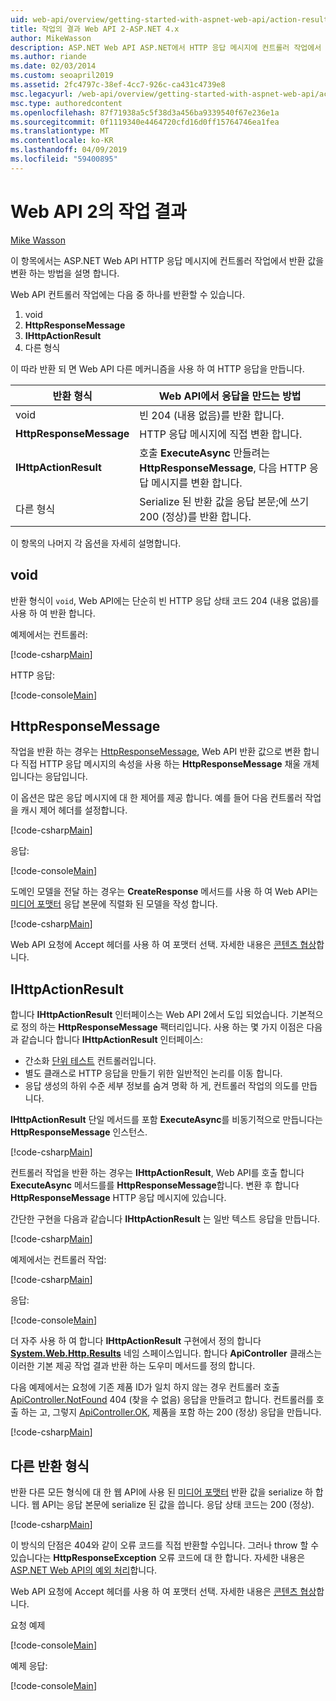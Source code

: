 ```yaml
---
uid: web-api/overview/getting-started-with-aspnet-web-api/action-results
title: 작업의 결과 Web API 2-ASP.NET 4.x
author: MikeWasson
description: ASP.NET Web API ASP.NET에서 HTTP 응답 메시지에 컨트롤러 작업에서 반환 값을 변환 하는 방법에 대해 설명 4.x 합니다.
ms.author: riande
ms.date: 02/03/2014
ms.custom: seoapril2019
ms.assetid: 2fc4797c-38ef-4cc7-926c-ca431c4739e8
msc.legacyurl: /web-api/overview/getting-started-with-aspnet-web-api/action-results
msc.type: authoredcontent
ms.openlocfilehash: 87f71938a5c5f38d3a456ba9339540f67e236e1a
ms.sourcegitcommit: 0f1119340e4464720cfd16d0ff15764746ea1fea
ms.translationtype: MT
ms.contentlocale: ko-KR
ms.lasthandoff: 04/09/2019
ms.locfileid: "59400895"
---
```

# <a name="action-results-in-web-api-2"></a>Web API 2의 작업 결과

[Mike Wasson](https://github.com/MikeWasson)

이 항목에서는 ASP.NET Web API HTTP 응답 메시지에 컨트롤러 작업에서 반환 값을 변환 하는 방법을 설명 합니다.

Web API 컨트롤러 작업에는 다음 중 하나를 반환할 수 있습니다.

1. void
2. **HttpResponseMessage**
3. **IHttpActionResult**
4. 다른 형식

이 따라 반환 되 면 Web API 다른 메커니즘을 사용 하 여 HTTP 응답을 만듭니다.

| 반환 형식 | Web API에서 응답을 만드는 방법 |
| --- | --- |
| void | 빈 204 (내용 없음)를 반환 합니다. |
| **HttpResponseMessage** | HTTP 응답 메시지에 직접 변환 합니다. |
| **IHttpActionResult** | 호출 **ExecuteAsync** 만들려는 **HttpResponseMessage**, 다음 HTTP 응답 메시지를 변환 합니다. |
| 다른 형식 | Serialize 된 반환 값을 응답 본문;에 쓰기 200 (정상)를 반환 합니다. |

이 항목의 나머지 각 옵션을 자세히 설명합니다.

## <a name="void"></a>void

반환 형식이 `void`, Web API에는 단순히 빈 HTTP 응답 상태 코드 204 (내용 없음)를 사용 하 여 반환 합니다.

예제에서는 컨트롤러:

[!code-csharp[Main](action-results/samples/sample1.cs)]

HTTP 응답:

[!code-console[Main](action-results/samples/sample2.cmd)]

## <a name="httpresponsemessage"></a>HttpResponseMessage

작업을 반환 하는 경우는 [HttpResponseMessage](https://msdn.microsoft.com/library/system.net.http.httpresponsemessage.aspx), Web API 반환 값으로 변환 합니다 직접 HTTP 응답 메시지의 속성을 사용 하는 **HttpResponseMessage** 채울 개체입니다는 응답입니다.

이 옵션은 많은 응답 메시지에 대 한 제어를 제공 합니다. 예를 들어 다음 컨트롤러 작업을 캐시 제어 헤더를 설정합니다.

[!code-csharp[Main](action-results/samples/sample3.cs)]

응답:

[!code-console[Main](action-results/samples/sample4.cmd?highlight=2)]

도메인 모델을 전달 하는 경우는 **CreateResponse** 메서드를 사용 하 여 Web API는 [미디어 포맷터](../formats-and-model-binding/media-formatters.md) 응답 본문에 직렬화 된 모델을 작성 합니다.

[!code-csharp[Main](action-results/samples/sample5.cs)]

Web API 요청에 Accept 헤더를 사용 하 여 포맷터 선택. 자세한 내용은 [콘텐츠 협상](../formats-and-model-binding/content-negotiation.md)합니다.

## <a name="ihttpactionresult"></a>IHttpActionResult

합니다 **IHttpActionResult** 인터페이스는 Web API 2에서 도입 되었습니다. 기본적으로 정의 하는 **HttpResponseMessage** 팩터리입니다. 사용 하는 몇 가지 이점은 다음과 같습니다 합니다 **IHttpActionResult** 인터페이스:

- 간소화 [단위 테스트](../testing-and-debugging/unit-testing-controllers-in-web-api.md) 컨트롤러입니다.
- 별도 클래스로 HTTP 응답을 만들기 위한 일반적인 논리를 이동 합니다.
- 응답 생성의 하위 수준 세부 정보를 숨겨 명확 하 게, 컨트롤러 작업의 의도를 만듭니다.

**IHttpActionResult** 단일 메서드를 포함 **ExecuteAsync**를 비동기적으로 만듭니다는 **HttpResponseMessage** 인스턴스.

[!code-csharp[Main](action-results/samples/sample6.cs)]

컨트롤러 작업을 반환 하는 경우는 **IHttpActionResult**, Web API를 호출 합니다 **ExecuteAsync** 메서드를를 **HttpResponseMessage**합니다. 변환 후 합니다 **HttpResponseMessage** HTTP 응답 메시지에 있습니다.

간단한 구현을 다음과 같습니다 **IHttpActionResult** 는 일반 텍스트 응답을 만듭니다.

[!code-csharp[Main](action-results/samples/sample7.cs)]

예제에서는 컨트롤러 작업:

[!code-csharp[Main](action-results/samples/sample8.cs)]

응답:

[!code-console[Main](action-results/samples/sample9.cmd)]

더 자주 사용 하 여 합니다 **IHttpActionResult** 구현에서 정의 합니다 **[System.Web.Http.Results](https://msdn.microsoft.com/library/system.web.http.results.aspx)** 네임 스페이스입니다. 합니다 **ApiController** 클래스는 이러한 기본 제공 작업 결과 반환 하는 도우미 메서드를 정의 합니다.

다음 예제에서는 요청에 기존 제품 ID가 일치 하지 않는 경우 컨트롤러 호출 [ApiController.NotFound](https://msdn.microsoft.com/library/system.web.http.apicontroller.notfound.aspx) 404 (찾을 수 없음) 응답을 만들려고 합니다. 컨트롤러를 호출 하는 고, 그렇지 [ApiController.OK](https://msdn.microsoft.com/library/dn314591.aspx), 제품을 포함 하는 200 (정상) 응답을 만듭니다.

[!code-csharp[Main](action-results/samples/sample10.cs)]

## <a name="other-return-types"></a>다른 반환 형식

반환 다른 모든 형식에 대 한 웹 API에 사용 된 [미디어 포맷터](../formats-and-model-binding/media-formatters.md) 반환 값을 serialize 하 합니다. 웹 API는 응답 본문에 serialize 된 값을 씁니다. 응답 상태 코드는 200 (정상).

[!code-csharp[Main](action-results/samples/sample11.cs)]

이 방식의 단점은 404와 같이 오류 코드를 직접 반환할 수입니다. 그러나 throw 할 수 있습니다는 **HttpResponseException** 오류 코드에 대 한 합니다. 자세한 내용은 [ASP.NET Web API의 예외 처리](../error-handling/exception-handling.md)합니다.

Web API 요청에 Accept 헤더를 사용 하 여 포맷터 선택. 자세한 내용은 [콘텐츠 협상](../formats-and-model-binding/content-negotiation.md)합니다.

요청 예제

[!code-console[Main](action-results/samples/sample12.cmd)]

예제 응답:

[!code-console[Main](action-results/samples/sample13.cmd)]
